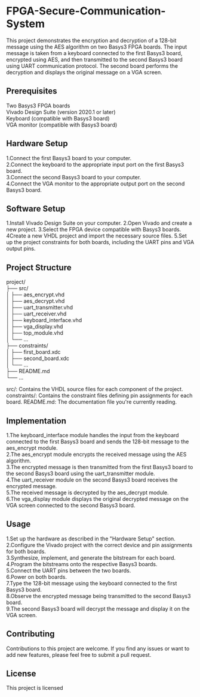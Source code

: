# FPGA-Secure-Communication-System

This project demonstrates the encryption and decryption of a 128-bit message using the AES algorithm on two Basys3 FPGA boards. The input message is taken from a keyboard connected to the first Basys3 board, encrypted using AES, and then transmitted to the second Basys3 board using UART communication protocol. The second board performs the decryption and displays the original message on a VGA screen.

## Prerequisites
Two Basys3 FPGA boards  
Vivado Design Suite (version 2020.1 or later)  
Keyboard (compatible with Basys3 board)  
VGA monitor (compatible with Basys3 board)  

## Hardware Setup
1.Connect the first Basys3 board to your computer.  
2.Connect the keyboard to the appropriate input port on the first Basys3 board.  
3.Connect the second Basys3 board to your computer.  
4.Connect the VGA monitor to the appropriate output port on the second Basys3 board.  

## Software Setup
1.Install Vivado Design Suite on your computer.
2.Open Vivado and create a new project.
3.Select the FPGA device compatible with Basys3 boards.
4Create a new VHDL project and import the necessary source files.
5.Set up the project constraints for both boards, including the UART pins and VGA output pins.

## Project Structure

project/  
├── src/  
│   ├── aes_encrypt.vhd  
│   ├── aes_decrypt.vhd  
│   ├── uart_transmitter.vhd  
│   ├── uart_receiver.vhd  
│   ├── keyboard_interface.vhd  
│   ├── vga_display.vhd  
│   ├── top_module.vhd  
│   └── ...  
├── constraints/  
│   ├── first_board.xdc  
│   ├── second_board.xdc  
│   └── ...  
├── README.md  
└── ...  

src/: Contains the VHDL source files for each component of the project.
constraints/: Contains the constraint files defining pin assignments for each board.
README.md: The documentation file you're currently reading.

## Implementation
1.The keyboard_interface module handles the input from the keyboard connected to the first Basys3 board and sends the 128-bit message to the aes_encrypt module.  
2.The aes_encrypt module encrypts the received message using the AES algorithm.  
3.The encrypted message is then transmitted from the first Basys3 board to the second Basys3 board using the uart_transmitter module.  
4.The uart_receiver module on the second Basys3 board receives the encrypted message.  
5.The received message is decrypted by the aes_decrypt module.  
6.The vga_display module displays the original decrypted message on the VGA screen connected to the second Basys3 board.  

## Usage
1.Set up the hardware as described in the "Hardware Setup" section.  
2.Configure the Vivado project with the correct device and pin assignments for both boards.  
3.Synthesize, implement, and generate the bitstream for each board.  
4.Program the bitstreams onto the respective Basys3 boards.  
5.Connect the UART pins between the two boards.  
6.Power on both boards.  
7.Type the 128-bit message using the keyboard connected to the first Basys3 board.  
8.Observe the encrypted message being transmitted to the second Basys3 board.  
9.The second Basys3 board will decrypt the message and display it on the VGA screen.  

## Contributing
Contributions to this project are welcome. If you find any issues or want to add new features, please feel free to submit a pull request.

## License
This project is licensed





